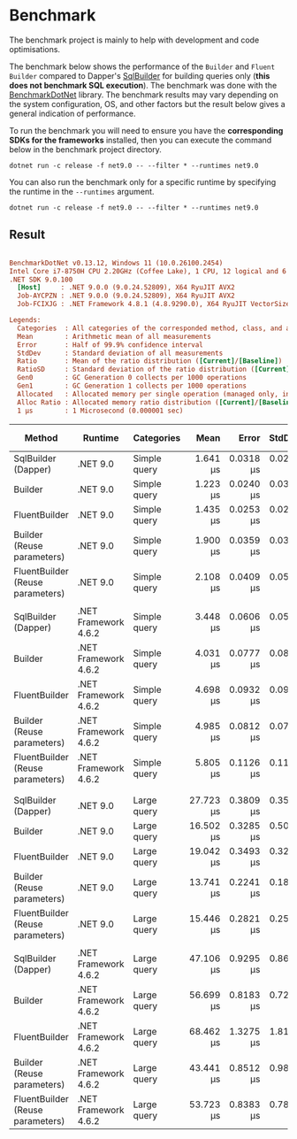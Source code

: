 # Benchmark

The benchmark project is mainly to help with development and code optimisations.

The benchmark below shows the performance of the `Builder` and `Fluent Builder` compared to Dapper's [SqlBuilder](https://github.com/DapperLib/Dapper/tree/main/Dapper.SqlBuilder) for building queries only (**this does not benchmark SQL execution**).
The benchmark was done with the [BenchmarkDotNet](https://github.com/dotnet/BenchmarkDotNet) library. The benchmark results may vary depending on the system configuration, OS, and other factors but the result below gives a general indication of performance.

To run the benchmark you will need to ensure you have the **corresponding SDKs for the frameworks** installed, then you can execute the command below in the benchmark project directory.

```cli
dotnet run -c release -f net9.0 -- --filter * --runtimes net9.0
```

You can also run the benchmark only for a specific runtime by specifying the runtime in the `--runtimes` argument.

```cli
dotnet run -c release -f net9.0 -- --filter * --runtimes net9.0
```

## Result

``` ini

BenchmarkDotNet v0.13.12, Windows 11 (10.0.26100.2454)
Intel Core i7-8750H CPU 2.20GHz (Coffee Lake), 1 CPU, 12 logical and 6 physical cores
.NET SDK 9.0.100
  [Host]     : .NET 9.0.0 (9.0.24.52809), X64 RyuJIT AVX2
  Job-AYCPZN : .NET 9.0.0 (9.0.24.52809), X64 RyuJIT AVX2
  Job-FCIXJG : .NET Framework 4.8.1 (4.8.9290.0), X64 RyuJIT VectorSize=256

Legends:
  Categories  : All categories of the corresponded method, class, and assembly
  Mean        : Arithmetic mean of all measurements
  Error       : Half of 99.9% confidence interval
  StdDev      : Standard deviation of all measurements
  Ratio       : Mean of the ratio distribution ([Current]/[Baseline])
  RatioSD     : Standard deviation of the ratio distribution ([Current]/[Baseline])
  Gen0        : GC Generation 0 collects per 1000 operations
  Gen1        : GC Generation 1 collects per 1000 operations
  Allocated   : Allocated memory per single operation (managed only, inclusive, 1KB = 1024B)
  Alloc Ratio : Allocated memory ratio distribution ([Current]/[Baseline])
  1 μs        : 1 Microsecond (0.000001 sec)

```

|                             Method |              Runtime |   Categories |      Mean |     Error |    StdDev | Ratio | RatioSD |    Gen0 |   Gen1 | Allocated | Alloc Ratio |
|----------------------------------- |--------------------- |------------- |----------:|----------:|----------:|------:|--------:|--------:|-------:|----------:|------------:|
|                SqlBuilder (Dapper) |             .NET 9.0 | Simple query |  1.641 μs | 0.0318 μs | 0.0298 μs |  1.00 |    0.00 |  0.6351 | 0.0019 |   2.92 KB |        1.00 |
|                            Builder |             .NET 9.0 | Simple query |  1.223 μs | 0.0240 μs | 0.0312 μs |  0.75 |    0.02 |  0.9613 | 0.0114 |   4.42 KB |        1.51 |
|                      FluentBuilder |             .NET 9.0 | Simple query |  1.435 μs | 0.0253 μs | 0.0224 μs |  0.87 |    0.02 |  0.9785 | 0.0114 |    4.5 KB |        1.54 |
|         Builder (Reuse parameters) |             .NET 9.0 | Simple query |  1.900 μs | 0.0359 μs | 0.0369 μs |  1.16 |    0.03 |  1.0204 | 0.0134 |    4.7 KB |        1.61 |
|   FluentBuilder (Reuse parameters) |             .NET 9.0 | Simple query |  2.108 μs | 0.0409 μs | 0.0546 μs |  1.28 |    0.05 |  1.0376 | 0.0153 |   4.77 KB |        1.63 |
|                                    |                      |              |           |           |           |       |         |         |        |           |             |
|                SqlBuilder (Dapper) | .NET Framework 4.6.2 | Simple query |  3.448 μs | 0.0606 μs | 0.0567 μs |  2.10 |    0.04 |  0.7439 | 0.0038 |   3.43 KB |        1.17 |
|                            Builder | .NET Framework 4.6.2 | Simple query |  4.031 μs | 0.0777 μs | 0.0832 μs |  2.46 |    0.06 |  1.0147 | 0.0076 |   4.69 KB |        1.61 |
|                      FluentBuilder | .NET Framework 4.6.2 | Simple query |  4.698 μs | 0.0932 μs | 0.0915 μs |  2.86 |    0.08 |  1.1215 | 0.0076 |    5.2 KB |        1.78 |
|         Builder (Reuse parameters) | .NET Framework 4.6.2 | Simple query |  4.985 μs | 0.0812 μs | 0.0760 μs |  3.04 |    0.08 |  1.1368 | 0.0076 |   5.27 KB |        1.80 |
|   FluentBuilder (Reuse parameters) | .NET Framework 4.6.2 | Simple query |  5.805 μs | 0.1126 μs | 0.1156 μs |  3.54 |    0.09 |  1.2512 | 0.0153 |   5.77 KB |        1.98 |
|                                    |                      |              |           |           |           |       |         |         |        |           |             |
|                                    |                      |              |           |           |           |       |         |         |        |           |             |
|                SqlBuilder (Dapper) |             .NET 9.0 |  Large query | 27.723 μs | 0.3809 μs | 0.3563 μs |  1.00 |    0.00 |  9.1553 | 0.9155 |  42.19 KB |        1.00 |
|                            Builder |             .NET 9.0 |  Large query | 16.502 μs | 0.3285 μs | 0.5016 μs |  0.60 |    0.02 | 10.5896 | 1.2512 |  48.78 KB |        1.16 |
|                      FluentBuilder |             .NET 9.0 |  Large query | 19.042 μs | 0.3493 μs | 0.3268 μs |  0.69 |    0.02 | 10.5591 | 1.3123 |  48.62 KB |        1.15 |
|         Builder (Reuse parameters) |             .NET 9.0 |  Large query | 13.741 μs | 0.2241 μs | 0.1871 μs |  0.50 |    0.01 |  6.3782 | 0.2441 |  29.34 KB |        0.70 |
|   FluentBuilder (Reuse parameters) |             .NET 9.0 |  Large query | 15.446 μs | 0.2821 μs | 0.2501 μs |  0.56 |    0.01 |  6.3477 | 0.2441 |  29.18 KB |        0.69 |
|                                    |                      |              |           |           |           |       |         |         |        |           |             |
|                SqlBuilder (Dapper) | .NET Framework 4.6.2 |  Large query | 47.106 μs | 0.9295 μs | 0.8695 μs |  1.70 |    0.04 | 11.4746 | 0.9155 |   53.1 KB |        1.26 |
|                            Builder | .NET Framework 4.6.2 |  Large query | 56.699 μs | 0.8183 μs | 0.7254 μs |  2.05 |    0.03 | 13.4277 | 1.6479 |  62.15 KB |        1.47 |
|                      FluentBuilder | .NET Framework 4.6.2 |  Large query | 68.462 μs | 1.3275 μs | 1.8172 μs |  2.47 |    0.08 | 14.7705 | 1.7090 |  68.61 KB |        1.63 |
|         Builder (Reuse parameters) | .NET Framework 4.6.2 |  Large query | 43.441 μs | 0.8512 μs | 0.9802 μs |  1.57 |    0.05 |  8.0566 | 0.3052 |  37.42 KB |        0.89 |
|   FluentBuilder (Reuse parameters) | .NET Framework 4.6.2 |  Large query | 53.723 μs | 0.8383 μs | 0.7841 μs |  1.94 |    0.05 |  9.4604 | 0.3662 |  43.87 KB |        1.04 |
